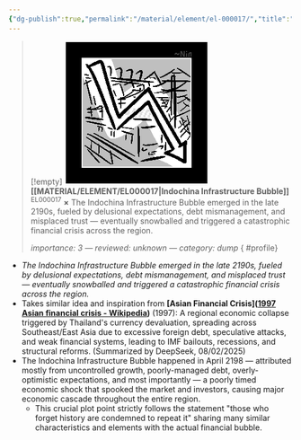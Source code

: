 ```yaml
---
{"dg-publish":true,"permalink":"/material/element/el-000017/","title":"Indochina Infrastructure Bubble","tags":["-element"]}
---
```


>[!empty]
> ![RESOURCE/ASSET/ICON/EL000017.png|icon](/img/user/RESOURCE/ASSET/ICON/EL000017.png) <b class="title">[[MATERIAL/ELEMENT/EL000017\|Indochina Infrastructure Bubble]]</b> <sup class="title">EL000017</sup> <b>×</b>
> The Indochina Infrastructure Bubble emerged in the late 2190s, fueled by delusional expectations, debt mismanagement, and misplaced trust — eventually snowballed and triggered a catastrophic financial crisis across the region.
> 
> <i class="small">importance: 3 — reviewed: unknown — category: dump</i>
{ #profile}


- *The Indochina Infrastructure Bubble emerged in the late 2190s, fueled by delusional expectations, debt mismanagement, and misplaced trust — eventually snowballed and triggered a catastrophic financial crisis across the region.*
- Takes similar idea and inspiration from **[Asian Financial Crisis]([1997 Asian financial crisis - Wikipedia](https://en.wikipedia.org/wiki/1997_Asian_financial_crisis))** (1997): A regional economic collapse triggered by Thailand's currency devaluation, spreading across Southeast/East Asia due to excessive foreign debt, speculative attacks, and weak financial systems, leading to IMF bailouts, recessions, and structural reforms. (Summarized by DeepSeek, 08/02/2025)
- The Indochina Infrastructure Bubble happened in April 2198 — attributed mostly from uncontrolled growth, poorly-managed debt, overly-optimistic expectations, and most importantly — a poorly timed economic shock that spooked the market and investors, causing major economic cascade throughout the entire region.
	- This crucial plot point strictly follows the statement "those who forget history are condemned to repeat it" sharing many similar characteristics and elements with the actual financial bubble.